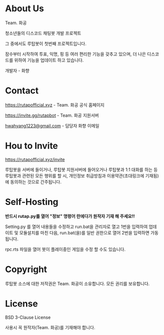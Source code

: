 # About Us

Team. 화공

청소년들의 디스코드 채팅봇 개발 프로젝트

그 중에서도 루탑봇이 첫번째 프로젝트입니다.

잠수부터 시작하여 투표, 익명, 핑 등 여러 편리한 기능을 갖추고 있으며, 더 나은 디스코드를 위하여 기능을 업데이트 하고 있습니다.

개발자 - 화향

# Contact

https://rutapofficial.xyz - Team. 화공 공식 홈페이지

https://invite.gg/rutapbot - Team. 화공 지원서버

hwahyang1223@gmail.com - 담당자 화향 이메일

# Hou to Invite

https://rutapofficial.xyz/invite

루탑봇을 서버에 들이거나, 루탑봇 지원서버에 들어오거나 루탑봇과 1:1 대화를 하는 등 루탑봇과 관련된 모든 행위를 할 시, 개인정보 취급방침과 이용약관(초대링크에 기재됨)에 동의하는 것으로 간주됩니다.

# Self-Hosting

**반드시 rutap.py를 열어 "정보" 명령어 란에다가 원작자 기재 해 주세요!!**

Setting.py 를 열어 내용들을 수정하고 run.bat을 관리자로 열고 1번을 입력하여 업데이트 및 모듈설치를 마친 다음, run.bat(을)를 일반 권한으로 열어 2번을 입력하면 가동됩니다.

rpc.rts 파일을 열어 봇이 플레이중인 게임을 수정 할 수도 있습니다.

# Copyright

루탑봇 소스에 대한 저작권은 Team. 화공이 소유합니다. 모든 권리를 보유합니다.

# License

BSD 3-Clause License

사용시 꼭 원작자(Team. 화공)를 기재해야 합니다.
